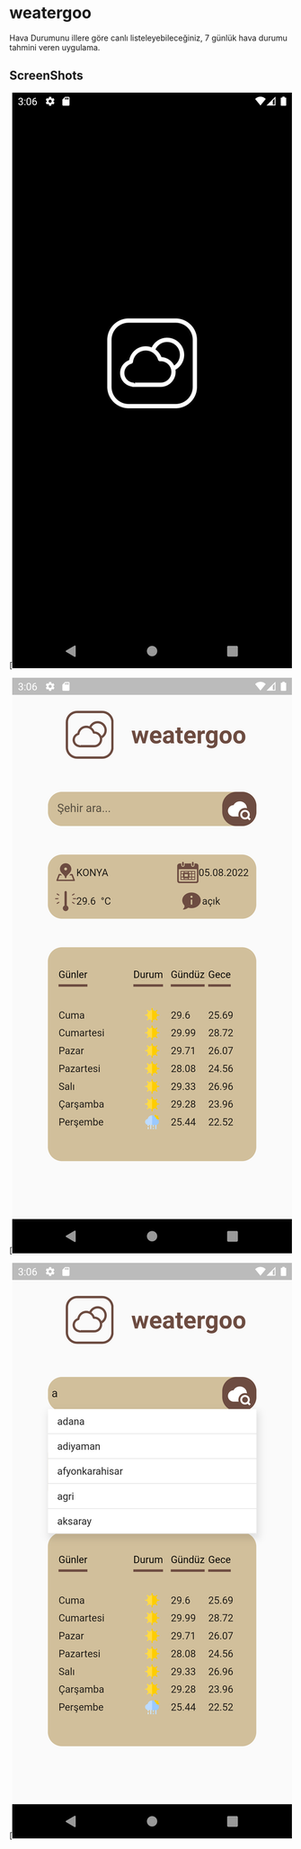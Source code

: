 # weatergoo

Hava Durumunu illere göre canlı listeleyebileceğiniz, 7 günlük hava durumu tahmini veren uygulama.

## ScreenShots

[![ScreenShot](https://github.com/asimolpiq/weatergoo/blob/main/screenshots/1.png)


[![ScreenShot](https://github.com/asimolpiq/weatergoo/blob/main/screenshots/2.png)


[![ScreenShot](https://github.com/asimolpiq/weatergoo/blob/main/screenshots/3.png)
